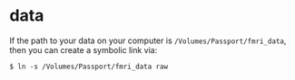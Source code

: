 # data

If the path to your data on your computer is `/Volumes/Passport/fmri_data`, then you can
create a symbolic link via:

    $ ln -s /Volumes/Passport/fmri_data raw
